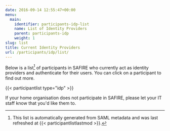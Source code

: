 ```yaml
---
date: 2016-09-14 12:55:47+00:00
menu:
  main:
    identifier: participants-idp-list
    name: List of Identity Providers
    parent: participants-idp
    weight: 1
slug: list
title: Current Identity Providers
url: /participants/idp/list/
---
```


Below is a list[^1] of participants in SAFIRE who currently act as identity providers and authenticate for their users. You can click on a participant to find out more.

{{< participantlist type="idp" >}}

If your home organisation does not participate in SAFIRE, please let your IT staff know that you'd like them to.

[^1]: This list is automatically generated from SAML metadata and was last refreshed at {{< participantlistlastmod >}}.

